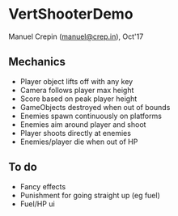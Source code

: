 VertShooterDemo
====
Manuel Crepin (manuel@crep.in), Oct'17

## Mechanics
* Player object lifts off with any key
* Camera follows player max height
* Score based on peak player height
* GameObjects destroyed when out of bounds
* Enemies spawn continuously on platforms
* Enemies aim around player and shoot
* Player shoots directly at enemies
* Enemies/player die when out of HP

## To do
* Fancy effects
* Punishment for going straight up (eg fuel)
* Fuel/HP ui